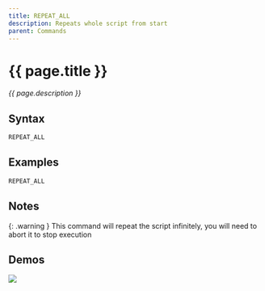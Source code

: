```yaml
---
title: REPEAT_ALL
description: Repeats whole script from start
parent: Commands
---
```


# {{ page.title }}

_{{ page.description }}_

## Syntax

```java
REPEAT_ALL    


```

## Examples

```java
REPEAT_ALL
```

## Notes

{: .warning }
This command will repeat the script infinitely, you will need to abort it to stop execution

## Demos

![](N/A)

